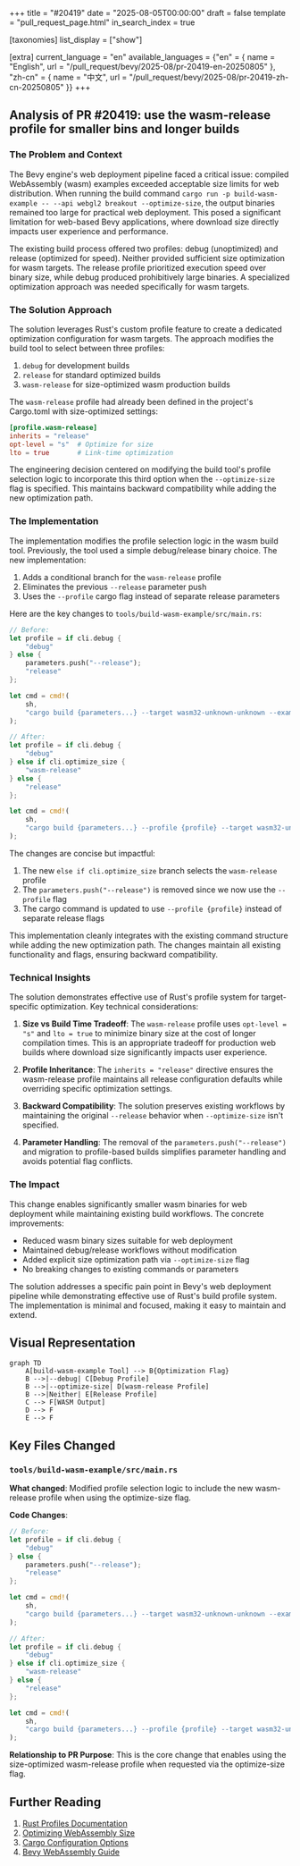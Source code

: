 +++
title = "#20419"
date = "2025-08-05T00:00:00"
draft = false
template = "pull_request_page.html"
in_search_index = true

[taxonomies]
list_display = ["show"]

[extra]
current_language = "en"
available_languages = {"en" = { name = "English", url = "/pull_request/bevy/2025-08/pr-20419-en-20250805" }, "zh-cn" = { name = "中文", url = "/pull_request/bevy/2025-08/pr-20419-zh-cn-20250805" }}
+++

## Analysis of PR #20419: use the wasm-release profile for smaller bins and longer builds

### The Problem and Context
The Bevy engine's web deployment pipeline faced a critical issue: compiled WebAssembly (wasm) examples exceeded acceptable size limits for web distribution. When running the build command `cargo run -p build-wasm-example -- --api webgl2 breakout --optimize-size`, the output binaries remained too large for practical web deployment. This posed a significant limitation for web-based Bevy applications, where download size directly impacts user experience and performance.

The existing build process offered two profiles: debug (unoptimized) and release (optimized for speed). Neither provided sufficient size optimization for wasm targets. The release profile prioritized execution speed over binary size, while debug produced prohibitively large binaries. A specialized optimization approach was needed specifically for wasm targets.

### The Solution Approach
The solution leverages Rust's custom profile feature to create a dedicated optimization configuration for wasm targets. The approach modifies the build tool to select between three profiles:
1. `debug` for development builds
2. `release` for standard optimized builds
3. `wasm-release` for size-optimized wasm production builds

The `wasm-release` profile had already been defined in the project's Cargo.toml with size-optimized settings:
```toml
[profile.wasm-release]
inherits = "release"
opt-level = "s"  # Optimize for size
lto = true       # Link-time optimization
```

The engineering decision centered on modifying the build tool's profile selection logic to incorporate this third option when the `--optimize-size` flag is specified. This maintains backward compatibility while adding the new optimization path.

### The Implementation
The implementation modifies the profile selection logic in the wasm build tool. Previously, the tool used a simple debug/release binary choice. The new implementation:
1. Adds a conditional branch for the `wasm-release` profile
2. Eliminates the previous `--release` parameter push
3. Uses the `--profile` cargo flag instead of separate release parameters

Here are the key changes to `tools/build-wasm-example/src/main.rs`:

```rust
// Before:
let profile = if cli.debug {
    "debug"
} else {
    parameters.push("--release");
    "release"
};

let cmd = cmd!(
    sh,
    "cargo build {parameters...} --target wasm32-unknown-unknown --example {example}"
);

// After:
let profile = if cli.debug {
    "debug"
} else if cli.optimize_size {
    "wasm-release"
} else {
    "release"
};

let cmd = cmd!(
    sh,
    "cargo build {parameters...} --profile {profile} --target wasm32-unknown-unknown --example {example}"
);
```

The changes are concise but impactful:
1. The new `else if cli.optimize_size` branch selects the `wasm-release` profile
2. The `parameters.push("--release")` is removed since we now use the `--profile` flag
3. The cargo command is updated to use `--profile {profile}` instead of separate release flags

This implementation cleanly integrates with the existing command structure while adding the new optimization path. The changes maintain all existing functionality and flags, ensuring backward compatibility.

### Technical Insights
The solution demonstrates effective use of Rust's profile system for target-specific optimization. Key technical considerations:

1. **Size vs Build Time Tradeoff**: The `wasm-release` profile uses `opt-level = "s"` and `lto = true` to minimize binary size at the cost of longer compilation times. This is an appropriate tradeoff for production web builds where download size significantly impacts user experience.

2. **Profile Inheritance**: The `inherits = "release"` directive ensures the wasm-release profile maintains all release configuration defaults while overriding specific optimization settings.

3. **Backward Compatibility**: The solution preserves existing workflows by maintaining the original `--release` behavior when `--optimize-size` isn't specified.

4. **Parameter Handling**: The removal of the `parameters.push("--release")` and migration to profile-based builds simplifies parameter handling and avoids potential flag conflicts.

### The Impact
This change enables significantly smaller wasm binaries for web deployment while maintaining existing build workflows. The concrete improvements:
- Reduced wasm binary sizes suitable for web deployment
- Maintained debug/release workflows without modification
- Added explicit size optimization path via `--optimize-size` flag
- No breaking changes to existing commands or parameters

The solution addresses a specific pain point in Bevy's web deployment pipeline while demonstrating effective use of Rust's build profile system. The implementation is minimal and focused, making it easy to maintain and extend.

## Visual Representation

```mermaid
graph TD
    A[build-wasm-example Tool] --> B{Optimization Flag}
    B -->|--debug| C[Debug Profile]
    B -->|--optimize-size| D[wasm-release Profile]
    B -->|Neither| E[Release Profile]
    C --> F[WASM Output]
    D --> F
    E --> F
```

## Key Files Changed

### `tools/build-wasm-example/src/main.rs`
**What changed**: Modified profile selection logic to include the new wasm-release profile when using the optimize-size flag.

**Code Changes**:
```rust
// Before:
let profile = if cli.debug {
    "debug"
} else {
    parameters.push("--release");
    "release"
};

let cmd = cmd!(
    sh,
    "cargo build {parameters...} --target wasm32-unknown-unknown --example {example}"
);

// After:
let profile = if cli.debug {
    "debug"
} else if cli.optimize_size {
    "wasm-release"
} else {
    "release"
};

let cmd = cmd!(
    sh,
    "cargo build {parameters...} --profile {profile} --target wasm32-unknown-unknown --example {example}"
);
```

**Relationship to PR Purpose**: This is the core change that enables using the size-optimized wasm-release profile when requested via the optimize-size flag.

## Further Reading
1. [Rust Profiles Documentation](https://doc.rust-lang.org/cargo/reference/profiles.html)
2. [Optimizing WebAssembly Size](https://rustwasm.github.io/docs/book/reference/code-size.html)
3. [Cargo Configuration Options](https://doc.rust-lang.org/cargo/reference/config.html)
4. [Bevy WebAssembly Guide](https://bevyengine.org/learn/book/getting-started/web-assembly/)